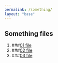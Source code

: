 ```yaml
---
permalink: /something/
layout: "base"
---
```


## Something files
1. ###[01 file](01.txt)
2. ###[02 file](02.txt)
3. ###[03 file](03.txt)

